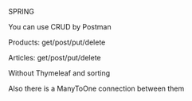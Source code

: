 SPRING

You can use CRUD by Postman

Products: get/post/put/delete 

Articles: get/post/put/delete

Without Thymeleaf and sorting

Also there is a ManyToOne connection between them
